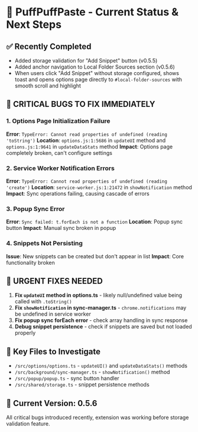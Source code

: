 # 🚀 PuffPuffPaste - Current Status & Next Steps

## ✅ Recently Completed
- Added storage validation for "Add Snippet" button (v0.5.5)
- Added anchor navigation to Local Folder Sources section (v0.5.6)
- When users click "Add Snippet" without storage configured, shows toast and opens options page directly to `#local-folder-sources` with smooth scroll and highlight

## 🚨 CRITICAL BUGS TO FIX IMMEDIATELY

### 1. Options Page Initialization Failure
**Error**: `TypeError: Cannot read properties of undefined (reading 'toString')`
**Location**: `options.js:1:5686` in `updateUI` method and `options.js:1:9641` in `updateDataStats` method
**Impact**: Options page completely broken, can't configure settings

### 2. Service Worker Notification Errors
**Error**: `TypeError: Cannot read properties of undefined (reading 'create')`
**Location**: `service-worker.js:1:21472` in `showNotification` method
**Impact**: Sync operations failing, causing cascade of errors

### 3. Popup Sync Error
**Error**: `Sync failed: t.forEach is not a function`
**Location**: Popup sync button
**Impact**: Manual sync broken in popup

### 4. Snippets Not Persisting
**Issue**: New snippets can be created but don't appear in list
**Impact**: Core functionality broken

## 🔧 URGENT FIXES NEEDED

1. **Fix `updateUI` method in options.ts** - likely null/undefined value being called with `.toString()`
2. **Fix `showNotification` in sync-manager.ts** - `chrome.notifications` may be undefined in service worker
3. **Fix popup sync forEach error** - check array handling in sync response
4. **Debug snippet persistence** - check if snippets are saved but not loaded properly

## 📁 Key Files to Investigate
- `/src/options/options.ts` - `updateUI()` and `updateDataStats()` methods
- `/src/background/sync-manager.ts` - `showNotification()` method  
- `/src/popup/popup.ts` - sync button handler
- `/src/shared/storage.ts` - snippet persistence methods

## 🎯 Current Version: 0.5.6
All critical bugs introduced recently, extension was working before storage validation feature.